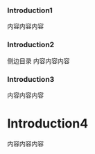 ### Introduction1
内容内容内容
### Introduction2
侧边目录
内容内容内容
### Introduction3
内容内容内容
# Introduction4
内容内容内容
